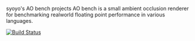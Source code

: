 syoyo's AO bench projects
AO bench is a small ambient occlusion renderer for benchmarking realworld floating point performance in various languages.

[![Build Status](https://travis-ci.com/yikuta1/aobench.svg?branch=master)](https://travis-ci.com/yikuta1/aobench)
